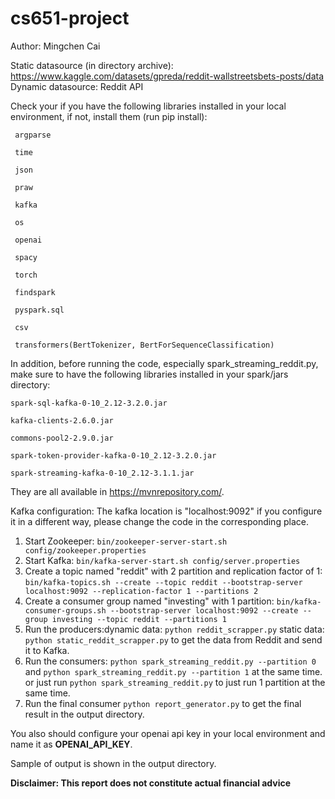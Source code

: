 # cs651-project

Author: Mingchen Cai

Static datasource (in directory archive): https://www.kaggle.com/datasets/gpreda/reddit-wallstreetsbets-posts/data
Dynamic datasource: Reddit API

Check your if you have the following libraries installed in your local environment, 
if not, install them (run pip install):

     argparse
    
     time
    
     json
    
     praw
    
     kafka
    
     os
    
     openai
    
     spacy
    
     torch
    
     findspark
    
     pyspark.sql
    
     csv
    
     transformers(BertTokenizer, BertForSequenceClassification)

In addition, before running the code, especially spark_streaming_reddit.py, 
make sure to have the following libraries installed in your spark/jars directory:

    spark-sql-kafka-0-10_2.12-3.2.0.jar

    kafka-clients-2.6.0.jar

    commons-pool2-2.9.0.jar

    spark-token-provider-kafka-0-10_2.12-3.2.0.jar

    spark-streaming-kafka-0-10_2.12-3.1.1.jar

They are all available in https://mvnrepository.com/.

Kafka configuration:
The kafka location is "localhost:9092" if you configure it in a different way, please change the code in the corresponding place.
1. Start Zookeeper: `bin/zookeeper-server-start.sh config/zookeeper.properties`
2. Start Kafka: `bin/kafka-server-start.sh config/server.properties`
3. Create a topic named "reddit" with 2 partition and replication factor of 1: 
`bin/kafka-topics.sh --create --topic reddit --bootstrap-server localhost:9092 --replication-factor 1 --partitions 2`
4. Create a consumer group named "investing" with 1 partition:
`bin/kafka-consumer-groups.sh --bootstrap-server localhost:9092 --create --group investing --topic reddit --partitions 1`
5. Run the producers:dynamic data: `python reddit_scrapper.py` static data: `python static_reddit_scrapper.py` to get the data from Reddit and send it to Kafka.
6. Run the consumers: `python spark_streaming_reddit.py --partition 0` and `python spark_streaming_reddit.py --partition 1`
at the same time. or just run `python spark_streaming_reddit.py` to just run 1 partition at the same time.
7. Run the final consumer `python report_generator.py` to get the final result in the output directory.

You also should configure your openai api key in your local environment and name it as **OPENAI_API_KEY**.


Sample of output is shown in the output directory.

**Disclaimer: This report does not constitute actual financial advice**

